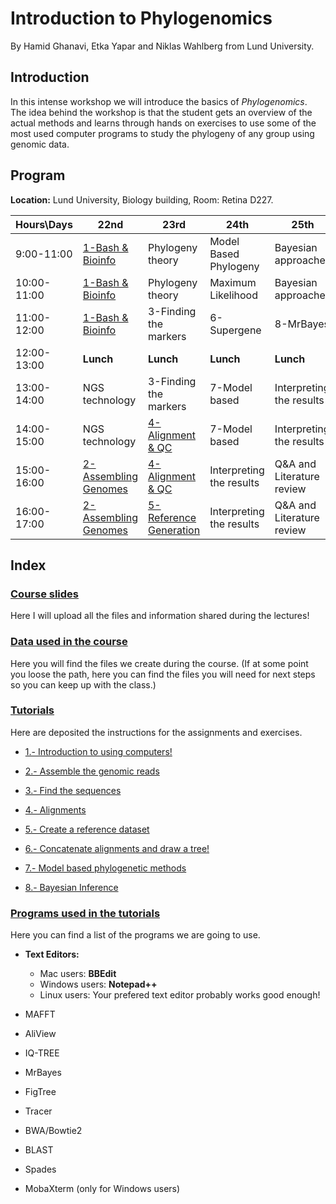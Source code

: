 # **Introduction to Phylogenomics**

By Hamid Ghanavi, Etka Yapar and Niklas Wahlberg from Lund University.


## **Introduction**

In this intense workshop we will introduce the basics of *Phylogenomics*. The idea behind the workshop is that the student gets an overview of the actual methods and learns through hands on exercises to use some of the most used computer programs to study the phylogeny of any group using genomic data.

## **Program**

**Location:** Lund University, Biology building, Room: Retina D227.


| Hours\Days  | 22nd                                           | 23rd                                                      | 24th                     | 25th                      |
|-------------|------------------------------------------------|-----------------------------------------------------------|--------------------------|---------------------------|
| 9:00-11:00  | [1-Bash & Bioinfo](./Tutorials/1.Introduction) | Phylogeny theory                                          | Model Based Phylogeny    | Bayesian approaches       |
| 10:00-11:00 | [1-Bash & Bioinfo](./Tutorials/1.Introduction) | Phylogeny theory                                          | Maximum Likelihood       | Bayesian approaches       |
| 11:00-12:00 | [1-Bash & Bioinfo](./Tutorials/1.Introduction) | 3-Finding the markers                                     | 6-Supergene              | 8-MrBayes                 |
| 12:00-13:00 | **Lunch**                                      | **Lunch**                                                 | **Lunch**                | **Lunch**                 |
| 13:00-14:00 | NGS technology                                 | 3-Finding the markers                                     | 7-Model based            | Interpreting the results  |
| 14:00-15:00 | NGS technology                                 | [4-Alignment & QC](./Tutorials/4.Alignments)              | 7-Model based            | Interpreting the results  |
| 15:00-16:00 | [2-Assembling Genomes](./Tutorials/2.Assembly) | [4-Alignment & QC](./Tutorials/4.Alignments)              | Interpreting the results | Q&A and Literature review |
| 16:00-17:00 | [2-Assembling Genomes](./Tutorials/2.Assembly) | [5-Reference Generation](./Tutorials/5.ReferenceDatasets) | Interpreting the results | Q&A and Literature review |




## **Index**

### [Course slides](../../tree/master/Lectures)

Here I will upload all the files and information shared during the lectures!


### [Data used in the course](../../tree/master/Data/)

Here you will find the files we create during the course. (If at some point you loose the path, here you can find the files you will need for next steps so you can keep up with the class.)


### [Tutorials](../../tree/master/Tutorials/)

Here are deposited the instructions for the assignments and exercises.


 * [1.- Introduction to using computers!](../../tree/master/Tutorials/1.Introduction/)
	
 * [2.- Assemble the genomic reads](../../tree/master/Tutorials/2.Assembly/)
 
 * [3.- Find the sequences](../../tree/master/Tutorials/3.FindTheGenes/)
 
 * [4.- Alignments](../../tree/master/Tutorials/4.Alignments/)

 * [5.- Create a reference dataset](../../tree/master/Tutorials/5.ReferenceDatasets/)
 
 * [6.- Concatenate alignments and draw a tree!](../../tree/master/Tutorials/6.Supergenes/)

 * [7.- Model based phylogenetic methods](../../tree/master/Tutorials/7.ModelBased/)

 * [8.- Bayesian Inference](../../tree/master/Tutorials/8.BayesianInference/)


### [Programs used in the tutorials](../../tree/master/Software/)

Here you can find a list of the programs we are going to use.
 
 * **Text Editors:**
   	- Mac users: **BBEdit**
   	- Windows users: **Notepad++**
   	- Linux users: Your prefered text editor probably works good enough!

 * MAFFT

 * AliView

 * IQ-TREE

 * MrBayes

 * FigTree

 * Tracer

 * BWA/Bowtie2

 * BLAST

 * Spades

 * MobaXterm (only for Windows users)
